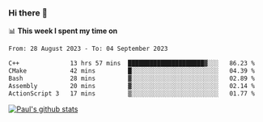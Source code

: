 ### Hi there 👋

📊 **This week I spent my time on**
<!--START_SECTION:waka-->

```txt
From: 28 August 2023 - To: 04 September 2023

C++              13 hrs 57 mins  █████████████████████▓░░░   86.23 %
CMake            42 mins         █░░░░░░░░░░░░░░░░░░░░░░░░   04.39 %
Bash             28 mins         ▓░░░░░░░░░░░░░░░░░░░░░░░░   02.89 %
Assembly         20 mins         ▓░░░░░░░░░░░░░░░░░░░░░░░░   02.14 %
ActionScript 3   17 mins         ▒░░░░░░░░░░░░░░░░░░░░░░░░   01.77 %
```

<!--END_SECTION:waka-->


[![Paul's github stats](https://github-readme-stats.vercel.app/api?username=mickeyouyou&theme=dracula&show_icons=true)](https://github.com/anuraghazra/github-readme-stats)

